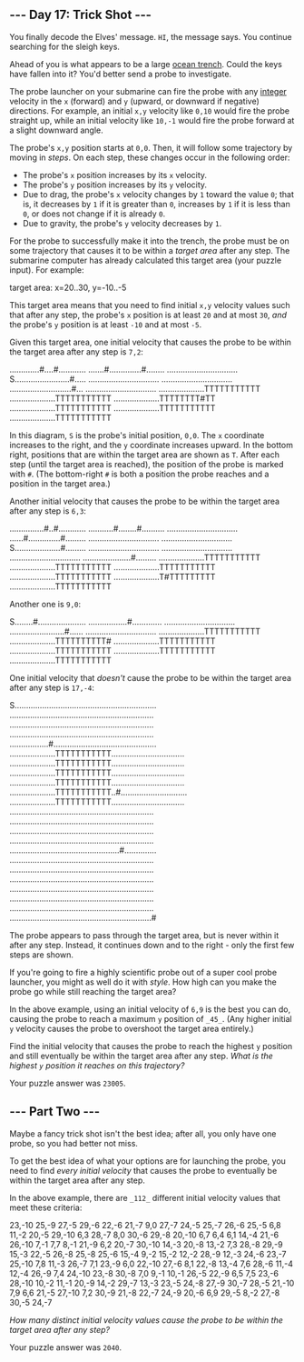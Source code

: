 \--- Day 17: Trick Shot --- ---------------------------  You finally decode the Elves' message. `HI`, the message says. You continue searching for the sleigh keys.  Ahead of you is what appears to be a large [ocean trench](https://en.wikipedia.org/wiki/Oceanic_trench). Could the keys have fallen into it? You'd better send a probe to investigate.  The probe launcher on your submarine can fire the probe with any [integer](https://en.wikipedia.org/wiki/Integer) velocity in the `x` (forward) and `y` (upward, or downward if negative) directions. For example, an initial `x,y` velocity like `0,10` would fire the probe straight up, while an initial velocity like `10,-1` would fire the probe forward at a slight downward angle.  The probe's `x,y` position starts at `0,0`. Then, it will follow some trajectory by moving in _steps_. On each step, these changes occur in the following order:  * The probe's `x` position increases by its `x` velocity. * The probe's `y` position increases by its `y` velocity. * Due to drag, the probe's `x` velocity changes by `1` toward the value `0`; that is, it decreases by `1` if it is greater than `0`, increases by `1` if it is less than `0`, or does not change if it is already `0`. * Due to gravity, the probe's `y` velocity decreases by `1`.  For the probe to successfully make it into the trench, the probe must be on some trajectory that causes it to be within a _target area_ after any step. The submarine computer has already calculated this target area (your puzzle input). For example:  target area: x=20..30, y=-10..-5  This target area means that you need to find initial `x,y` velocity values such that after any step, the probe's `x` position is at least `20` and at most `30`, _and_ the probe's `y` position is at least `-10` and at most `-5`.  Given this target area, one initial velocity that causes the probe to be within the target area after any step is `7,2`:  .............#....#............ .......#..............#........ ............................... S........................#..... ............................... ............................... ...........................#... ............................... ....................TTTTTTTTTTT ....................TTTTTTTTTTT ....................TTTTTTTT#TT ....................TTTTTTTTTTT ....................TTTTTTTTTTT ....................TTTTTTTTTTT   In this diagram, `S` is the probe's initial position, `0,0`. The `x` coordinate increases to the right, and the `y` coordinate increases upward. In the bottom right, positions that are within the target area are shown as `T`. After each step (until the target area is reached), the position of the probe is marked with `#`. (The bottom-right `#` is both a position the probe reaches and a position in the target area.)  Another initial velocity that causes the probe to be within the target area after any step is `6,3`:  ...............#..#............ ...........#........#.......... ............................... ......#..............#......... ............................... ............................... S....................#......... ............................... ............................... ............................... .....................#......... ....................TTTTTTTTTTT ....................TTTTTTTTTTT ....................TTTTTTTTTTT ....................TTTTTTTTTTT ....................T#TTTTTTTTT ....................TTTTTTTTTTT   Another one is `9,0`:  S........#..................... .................#............. ............................... ........................#...... ............................... ....................TTTTTTTTTTT ....................TTTTTTTTTT# ....................TTTTTTTTTTT ....................TTTTTTTTTTT ....................TTTTTTTTTTT ....................TTTTTTTTTTT   One initial velocity that _doesn't_ cause the probe to be within the target area after any step is `17,-4`:  S.............................................................. ............................................................... ............................................................... ............................................................... .................#............................................. ....................TTTTTTTTTTT................................ ....................TTTTTTTTTTT................................ ....................TTTTTTTTTTT................................ ....................TTTTTTTTTTT................................ ....................TTTTTTTTTTT..#............................. ....................TTTTTTTTTTT................................ ............................................................... ............................................................... ............................................................... ............................................................... ................................................#.............. ............................................................... ............................................................... ............................................................... ............................................................... ............................................................... ............................................................... ..............................................................#   The probe appears to pass through the target area, but is never within it after any step. Instead, it continues down and to the right - only the first few steps are shown.  If you're going to fire a highly scientific probe out of a super cool probe launcher, you might as well do it with _style_. How high can you make the probe go while still reaching the target area?  In the above example, using an initial velocity of `6,9` is the best you can do, causing the probe to reach a maximum `y` position of `_45_`. (Any higher initial `y` velocity causes the probe to overshoot the target area entirely.)  Find the initial velocity that causes the probe to reach the highest `y` position and still eventually be within the target area after any step. _What is the highest `y` position it reaches on this trajectory?_  Your puzzle answer was `23005`.  \--- Part Two --- -----------------  Maybe a fancy trick shot isn't the best idea; after all, you only have one probe, so you had better not miss.  To get the best idea of what your options are for launching the probe, you need to find _every initial velocity_ that causes the probe to eventually be within the target area after any step.  In the above example, there are `_112_` different initial velocity values that meet these criteria:  23,-10 25,-9 27,-5 29,-6 22,-6 21,-7 9,0 27,-7 24,-5 25,-7 26,-6 25,-5 6,8 11,-2 20,-5 29,-10 6,3 28,-7 8,0 30,-6 29,-8 20,-10 6,7 6,4 6,1 14,-4 21,-6 26,-10 7,-1 7,7 8,-1 21,-9 6,2 20,-7 30,-10 14,-3 20,-8 13,-2 7,3 28,-8 29,-9 15,-3 22,-5 26,-8 25,-8 25,-6 15,-4 9,-2 15,-2 12,-2 28,-9 12,-3 24,-6 23,-7 25,-10 7,8 11,-3 26,-7 7,1 23,-9 6,0 22,-10 27,-6 8,1 22,-8 13,-4 7,6 28,-6 11,-4 12,-4 26,-9 7,4 24,-10 23,-8 30,-8 7,0 9,-1 10,-1 26,-5 22,-9 6,5 7,5 23,-6 28,-10 10,-2 11,-1 20,-9 14,-2 29,-7 13,-3 23,-5 24,-8 27,-9 30,-7 28,-5 21,-10 7,9 6,6 21,-5 27,-10 7,2 30,-9 21,-8 22,-7 24,-9 20,-6 6,9 29,-5 8,-2 27,-8 30,-5 24,-7   _How many distinct initial velocity values cause the probe to be within the target area after any step?_  Your puzzle answer was `2040`.
